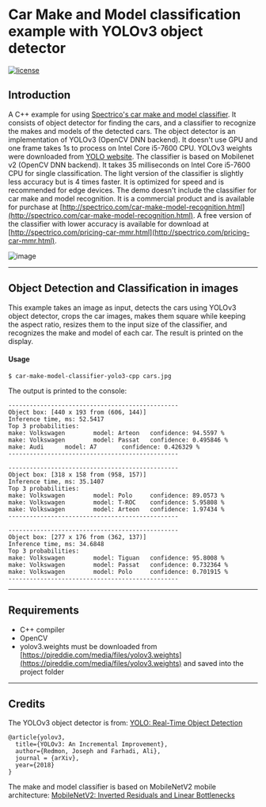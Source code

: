 # Car Make and Model classification example with YOLOv3 object detector

[![license](https://img.shields.io/github/license/mashape/apistatus.svg)](LICENSE)

## Introduction

A C++ example for using [Spectrico's car make and model classifier](http://spectrico.com/car-make-model-recognition.html). It consists of object detector for finding the cars, and a classifier to recognize the makes and models of the detected cars. The object detector is an implementation of YOLOv3 (OpenCV DNN backend). It doesn't use GPU and one frame takes 1s to process on Intel Core i5-7600 CPU. YOLOv3 weights were downloaded from [YOLO website](https://pjreddie.com/darknet/yolo/). The classifier is based on Mobilenet v2 (OpenCV DNN backend). It takes 35 milliseconds on Intel Core i5-7600 CPU for single classification. The light version of the classifier is slightly less accuracy but is 4 times faster. It is optimized for speed and is recommended for edge devices. The demo doesn't include the classifier for car make and model recognition. It is a commercial product and is available for purchase at [http://spectrico.com/car-make-model-recognition.html](http://spectrico.com/car-make-model-recognition.html). A free version of the classifier with lower accuracy is available for download at [http://spectrico.com/pricing-car-mmr.html](http://spectrico.com/pricing-car-mmr.html).

![image](https://github.com/spectrico/car-make-model-classifier-yolo3-cpp/blob/master/car-make-model.png?raw=true)

---
## Object Detection and Classification in images
This example takes an image as input, detects the cars using YOLOv3 object detector, crops the car images, makes them square while keeping the aspect ratio, resizes them to the input size of the classifier, and recognizes the make and model of each car. The result is printed on the display.


#### Usage
```
$ car-make-model-classifier-yolo3-cpp cars.jpg
```
The output is printed to the console:
```
------------------------------------------------
Object box: [440 x 193 from (606, 144)]
Inference time, ms: 52.5417
Top 3 probabilities:
make: Volkswagen        model: Arteon   confidence: 94.5597 %
make: Volkswagen        model: Passat   confidence: 0.495846 %
make: Audi      model: A7       confidence: 0.426329 %
------------------------------------------------

------------------------------------------------
Object box: [318 x 158 from (958, 157)]
Inference time, ms: 35.1407
Top 3 probabilities:
make: Volkswagen        model: Polo     confidence: 89.0573 %
make: Volkswagen        model: T-ROC    confidence: 5.95808 %
make: Volkswagen        model: Arteon   confidence: 1.97434 %
------------------------------------------------

------------------------------------------------
Object box: [277 x 176 from (362, 137)]
Inference time, ms: 34.6848
Top 3 probabilities:
make: Volkswagen        model: Tiguan   confidence: 95.8008 %
make: Volkswagen        model: Passat   confidence: 0.732364 %
make: Volkswagen        model: Polo     confidence: 0.701915 %
------------------------------------------------
```

---
## Requirements
  - C++ compiler
  - OpenCV
  - yolov3.weights must be downloaded from [https://pjreddie.com/media/files/yolov3.weights](https://pjreddie.com/media/files/yolov3.weights) and saved into the project folder

---
## Credits
The YOLOv3 object detector is from: [YOLO: Real-Time Object Detection](https://pjreddie.com/darknet/yolo/)

```
@article{yolov3,
  title={YOLOv3: An Incremental Improvement},
  author={Redmon, Joseph and Farhadi, Ali},
  journal = {arXiv},
  year={2018}
}
```
The make and model classifier is based on MobileNetV2 mobile architecture: [MobileNetV2: Inverted Residuals and Linear Bottlenecks](https://arxiv.org/abs/1801.04381)


